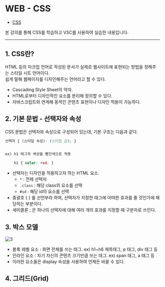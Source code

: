 # WEB - CSS
- [CSS](https://www.opentutorials.org/course/3086)

본 강의를 통해 CSS를 학습하고 VSC를 사용하여 실습한 내용입니다.

---
## 1. CSS란?
HTML 등의 마크업 언어로 작성된 문서가 실제로 웹사이트에 표현되는 방법을 정해주는 스타일 시트 언어이다.   
쉽게 말해 웹페이지를 디자인해주는 언어라고 할 수 있다.

- Cascading Style Sheet의 약자.
- HTML로부터 디자인적인 요소를 분리해 정의할 수 있다.
- 자바스크립트와 연계해 동적인 콘텐츠 표현이나 디자인 적용이 가능하다.

## 2. 기본 문법 - 선택자와 속성
CSS 문법은 선택자와 속성으로 구성되어 있는데, 기본 구조는 다음과 같다.
```CSS
선택자 { (스타일 속성): (스타일 값); }


ex) h1 태그의 색상을 빨간색으로 적용

    h1 { color: red; }
```
- 선택자는 디자인을 적용하고자 하는 HTML 요소.
    - `*` : 전체 선택자
    - `.class` : 해당 class의 요소를 선택
    - `#id` : 해당 id의 요소를 선택
- 중괄호 {   } 를 선언부라 하며, 선택자가 지정한 태그에 어떠한 효과를 줄 것인가에 해당하는 부분이다.
- 세미콜론 ; 은 하나의 선택자에 대해 여러 개의 효과를 지정할 때 구분자로 쓰인다.

## 3. 박스 모델

![3](https://github.com/skagn4929/CSS-start/assets/134206709/6d5c9ec0-4bf9-4443-a747-908c2ab89680)

- 블록 레벨 요소 : 화면 전체를 쓰는 태그. ex) h1~h6 제목태그, p 태그, div 태그 등
- 인라인 요소 : 자기 자신의 콘텐츠 크기만큼 쓰는 태그. ex) span 태그, a 태그 등
- 이러한 요소들은 display 속성을 사용하여 언제든 바꿀 수 있다.
 
## 4. 그리드(Grid)

